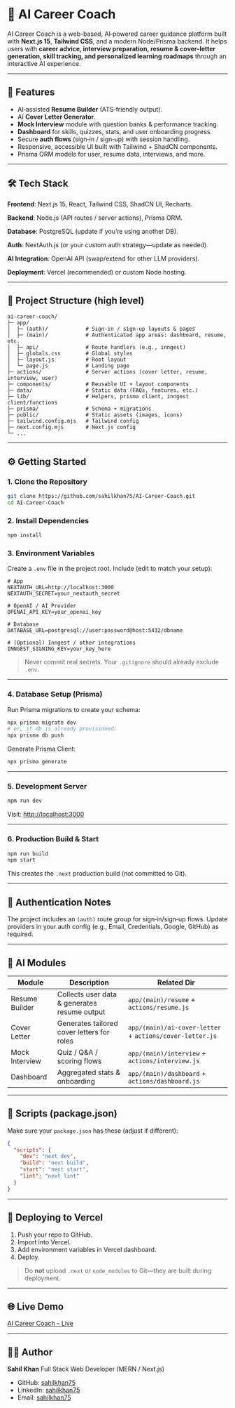 # 🤖 AI Career Coach

AI Career Coach is a web-based, AI‑powered career guidance platform built with **Next.js 15**, **Tailwind CSS**, and a modern Node/Prisma backend. It helps users with **career advice, interview preparation, resume & cover‑letter generation, skill tracking, and personalized learning roadmaps** through an interactive AI experience.

---

## 🚀 Features

* AI‑assisted **Resume Builder** (ATS‑friendly output).
* AI **Cover Letter Generator**.
* **Mock Interview** module with question banks & performance tracking.
* **Dashboard** for skills, quizzes, stats, and user onboarding progress.
* Secure **auth flows** (sign‑in / sign‑up) with session handling.
* Responsive, accessible UI built with Tailwind + ShadCN components.
* Prisma ORM models for user, resume data, interviews, and more.

---

## 🛠 Tech Stack

**Frontend**: Next.js 15, React, Tailwind CSS, ShadCN UI, Recharts.

**Backend**: Node.js (API routes / server actions), Prisma ORM.

**Database**: PostgreSQL (update if you’re using another DB).

**Auth**: NextAuth.js (or your custom auth strategy—update as needed).

**AI Integration**: OpenAI API (swap/extend for other LLM providers).

**Deployment**: Vercel (recommended) or custom Node hosting.

---

## 📁 Project Structure (high level)

```
ai-career-coach/
├─ app/
│  ├─ (auth)/            # Sign-in / sign-up layouts & pages
│  ├─ (main)/            # Authenticated app areas: dashboard, resume, etc.
│  ├─ api/               # Route handlers (e.g., inngest)
│  ├─ globals.css        # Global styles
│  ├─ layout.js          # Root layout
│  └─ page.js            # Landing page
├─ actions/              # Server actions (cover letter, resume, interview, user)
├─ components/           # Reusable UI + layout components
├─ data/                 # Static data (FAQs, features, etc.)
├─ lib/                  # Helpers, prisma client, inngest client/functions
├─ prisma/               # Schema + migrations
├─ public/               # Static assets (images, icons)
├─ tailwind.config.mjs   # Tailwind config
├─ next.config.mjs       # Next.js config
└─ ...
```

---

## ⚙️ Getting Started

### 1. Clone the Repository

```bash
git clone https://github.com/sahilkhan75/AI-Career-Coach.git
cd AI-Career-Coach
```

### 2. Install Dependencies

```bash
npm install
```

### 3. Environment Variables

Create a `.env` file in the project root. Include (edit to match your setup):

```
# App
NEXTAUTH_URL=http://localhost:3000
NEXTAUTH_SECRET=your_nextauth_secret

# OpenAI / AI Provider
OPENAI_API_KEY=your_openai_key

# Database
DATABASE_URL=postgresql://user:password@host:5432/dbname

# (Optional) Inngest / other integrations
INNGEST_SIGNING_KEY=your_key_here
```

> Never commit real secrets. Your `.gitignore` should already exclude `.env`.

---

### 4. Database Setup (Prisma)

Run Prisma migrations to create your schema:

```bash
npx prisma migrate dev
# or, if db is already provisioned:
npx prisma db push
```

Generate Prisma Client:

```bash
npx prisma generate
```

---

### 5. Development Server

```bash
npm run dev
```

Visit: [http://localhost:3000](http://localhost:3000)

---

### 6. Production Build & Start

```bash
npm run build
npm start
```

This creates the `.next` production build (not committed to Git).

---

## 🔐 Authentication Notes

The project includes an `(auth)` route group for sign‑in/sign‑up flows. Update providers in your auth config (e.g., Email, Credentials, Google, GitHub) as required.

---

## 🤖 AI Modules

| Module         | Description                                  | Related Dir                                              |
| -------------- | -------------------------------------------- | -------------------------------------------------------- |
| Resume Builder | Collects user data & generates resume output | `app/(main)/resume` + `actions/resume.js`                |
| Cover Letter   | Generates tailored cover letters for roles   | `app/(main)/ai-cover-letter` + `actions/cover-letter.js` |
| Mock Interview | Quiz / Q\&A / scoring flows                  | `app/(main)/interview` + `actions/interview.js`          |
| Dashboard      | Aggregated stats & onboarding                | `app/(main)/dashboard` + `actions/dashboard.js`          |

---

## 🧪 Scripts (package.json)

Make sure your `package.json` has these (adjust if different):

```json
{
  "scripts": {
    "dev": "next dev",
    "build": "next build",
    "start": "next start",
    "lint": "next lint"
  }
}
```

---

## 🚀 Deploying to Vercel

1. Push your repo to GitHub.
2. Import into Vercel.
3. Add environment variables in Vercel dashboard.
4. Deploy.

> Do **not** upload `.next` or `node_modules` to Git—they are built during deployment.


---

## 🌐 Live Demo

<!-- Update this URL if different -->

[AI Career Coach – Live](https://ai-career-coach-nu-ten.vercel.app/)

---

## 🧑‍💻 Author

**Sahil Khan**
Full Stack Web Developer (MERN / Next.js)

* GitHub: [sahilkhan75](https://github.com/sahilkhan75)
* LinkedIn: [sahilkhan75](https://www.linkedin.com/in/sahil-khan-74a08635b/)
* Email: [sahilkhan75](sahilkhangoryan@gmail.com)


